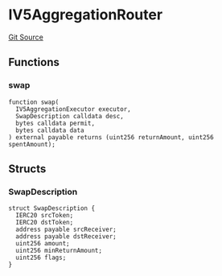 # IV5AggregationRouter
[Git Source](https://github.com/ScopeLift/optimizoors-1inch-protocol/blob/e9de00f1fcf1fead01a01a7915e828574099428e/src/interfaces/IV5AggregationRouter.sol)


## Functions
### swap


```solidity
function swap(
  IV5AggregationExecutor executor,
  SwapDescription calldata desc,
  bytes calldata permit,
  bytes calldata data
) external payable returns (uint256 returnAmount, uint256 spentAmount);
```

## Structs
### SwapDescription

```solidity
struct SwapDescription {
  IERC20 srcToken;
  IERC20 dstToken;
  address payable srcReceiver;
  address payable dstReceiver;
  uint256 amount;
  uint256 minReturnAmount;
  uint256 flags;
}
```

